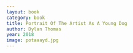```yaml
---
layout: book
category: book
title: Portrait Of The Artist As A Young Dog
author: Dylan Thomas
year: 2018
image: potaaayd.jpg
---
```

